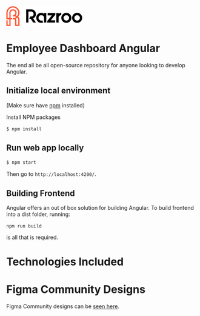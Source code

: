 <span>
  <a>
    <img alt="Razroo Logo" src="apps/employee-dashboard/src/assets/razroo-logo.png" width="200" />  
  </a>
  <span style="position:absolute; font-size:32px; padding-left:10px;margin-top:5px; color: #000000"> 
  </span>
</span> 

# Employee Dashboard Angular

The end all be all open-source repository for anyone looking to develop Angular. 

## Initialize local environment

(Make sure have [npm](https://www.npmjs.com/get-npm) installed) 

Install NPM packages
```sh
$ npm install
```
   
## Run web app locally

```sh
$ npm start
```

Then go to `http://localhost:4200/`.

## Building Frontend ##
Angular offers an out of box solution for building Angular. 
To build frontend into a dist folder, running: 
```
npm run build
``` 
is all that is required. 

# Technologies Included 

# Figma Community Designs 
Figma Community designs can be [seen here](https://www.figma.com/@razroo). 
